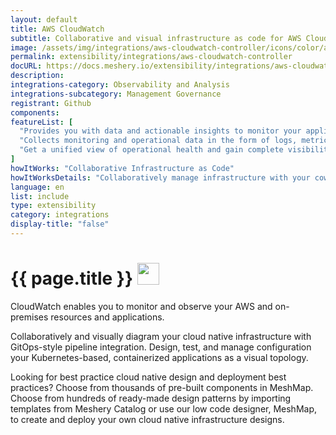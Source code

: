 ```yaml
---
layout: default
title: AWS CloudWatch
subtitle: Collaborative and visual infrastructure as code for AWS CloudWatch
image: /assets/img/integrations/aws-cloudwatch-controller/icons/color/aws-cloudwatch-controller-color.svg
permalink: extensibility/integrations/aws-cloudwatch-controller
docURL: https://docs.meshery.io/extensibility/integrations/aws-cloudwatch-controller
description: 
integrations-category: Observability and Analysis
integrations-subcategory: Management Governance
registrant: Github
components: 
featureList: [
  "Provides you with data and actionable insights to monitor your applications, respond to system-wide performance changes, and optimize resource utilization.",
  "Collects monitoring and operational data in the form of logs, metrics, and traces.",
  "Get a unified view of operational health and gain complete visibility of your AWS resources, applications, and services running on AWS and on-premises."
]
howItWorks: "Collaborative Infrastructure as Code"
howItWorksDetails: "Collaboratively manage infrastructure with your coworkers synchronously sharing the same designs."
language: en
list: include
type: extensibility
category: integrations
display-title: "false"
---
```

<h1>{{ page.title }} <img src="{{ page.image }}" style="width: 35px; height: 35px;" /></h1>

<p>
CloudWatch enables you to monitor and observe your AWS and on-premises resources and applications.
</p>
<p>
    Collaboratively and visually diagram your cloud native infrastructure with GitOps-style pipeline integration. Design, test, and manage configuration your Kubernetes-based, containerized applications as a visual topology.
</p>
<p>
    Looking for best practice cloud native design and deployment best practices? Choose from thousands of pre-built components in MeshMap. Choose from hundreds of ready-made design patterns by importing templates from Meshery Catalog or use our low code designer, MeshMap, to create and deploy your own cloud native infrastructure designs.
</p>
